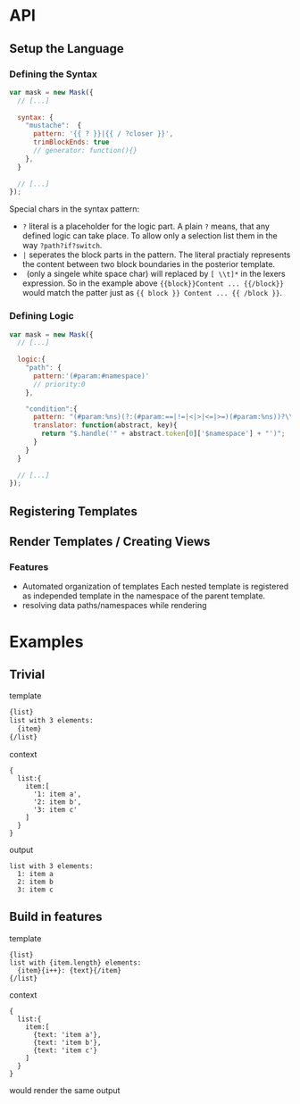 # API
## Setup the Language
### Defining the Syntax
```javascript
var mask = new Mask({
  // [...]
  
  syntax: {
    "mustache":  {
      pattern: '{{ ? }}|{{ / ?closer }}',
      trimBlockEnds: true
      // generator: function(){}
    },
  }
  
  // [...]
});
```
Special chars in the syntax pattern:
- `?` literal is a placeholder for the logic part. A plain `?`  means, that any defined logic can take place. To allow only a selection list them in the way `?path?if?switch`.
- `|` seperates the block parts in the pattern. The literal practialy represents the content between two block boundaries in the posterior template.
- ` `(only a singele white space char) will replaced by `[ \\t]*` in the lexers expression. So in the example above `{{block}}Content ... {{/block}}` would match the patter just as `{{ block }} Content ... {{ /block }}`.

### Defining Logic
```javascript
var mask = new Mask({
  // [...]
  
  logic:{
    "path": {
      pattern:'(#param:#namespace)'
      // priority:0
    },

    "condition":{
      pattern: "(#param:%ns)(?:(#param:==|!=|<|>|<=|>=)(#param:%ns))?\\?(#param:#namespace)(?:\\:(#param:%ns))?",
      translator: function(abstract, key){
        return "$.handle('" + abstract.token[0]['$namespace'] + "')";
      }
    }
  }
  
  // [...]
});
```
## Registering Templates
## Render Templates / Creating Views
### Features
* Automated organization of templates
  Each nested template is registered as independed template in the namespace of the parent template.
* resolving data paths/namespaces while rendering

# Examples
## Trivial
template
```mustache
{list}
list with 3 elements:
  {item}
{/list}
```
context
```
{
  list:{
    item:[
      '1: item a',
      '2: item b',
      '3: item c'
    ]
  }
}
```
output
```
list with 3 elements:
  1: item a
  2: item b
  3: item c
```

## Build in features
template
```
{list}
list with {item.length} elements:
  {item}{i++}: {text}{/item}
{/list}
```
context
```
{
  list:{
    item:[
      {text: 'item a'},
      {text: 'item b'},
      {text: 'item c'}
    ]
  }
}
```
would render the same output
